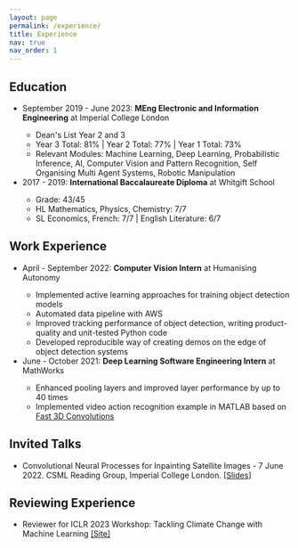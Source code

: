 ```yaml
---
layout: page
permalink: /experience/
title: Experience
nav: true
nav_order: 1
---
```

<!-- _pages/experience.md -->
<div class="experience">

<!-- {%- for y in page.years %}
  <h2 class="year">{{y}}</h2>
  {% bibliography -f papers -q @*[year={{y}}]* %}
{% endfor %} -->

<h2>Education</h2>
<ul>
<li>September 2019 - June 2023: <b>MEng Electronic and Information Engineering</b> at Imperial College London </li>
  <ul>
  <li> Dean's List Year 2 and 3 </li>
  <li> Year 3 Total: 81% | Year 2 Total: 77%  | Year 1 Total: 73% </li>
  <li> Relevant Modules: Machine Learning, Deep Learning, Probabilistic Inference, AI, Computer Vision and Pattern Recognition, Self Organising Multi Agent Systems, Robotic Manipulation </li>
  
  </ul>
<li>2017 - 2019: <b>International Baccalaureate Diploma</b> at Whitgift School</li>
  <ul>
  <li> Grade: 43/45 </li>
  <li> HL Mathematics, Physics, Chemistry: 7/7 </li>
  <li> SL Economics, French: 7/7 | English Literature: 6/7 </li>
  </ul>
</ul>


<h2>Work Experience</h2>
<ul>
<li>April - September 2022: <b>Computer Vision Intern</b> at Humanising Autonomy</li>
  <ul>
  <li> Implemented active learning approaches for training object detection models </li>
  <li> Automated data pipeline with AWS </li>
  <li> Improved tracking performance of object detection, writing product-quality and unit-tested Python code </li>
  <li> Developed reproducible way of creating demos on the edge of object detection systems </li>
  </ul>
<li>June - October 2021: <b>Deep Learning Software Engineering Intern</b> at MathWorks </li>
  <ul>
  <li> Enhanced pooling layers and improved layer performance by up to 40 times </li>
  <li> Implemented video action recognition example in MATLAB based on <a href="https://arxiv.org/abs/1909.13474" target="_blank">Fast 3D Convolutions</a> </li>
  
  </ul>
</ul>

<h2>Invited Talks</h2>
<ul>
<li> Convolutional Neural Processes for Inpainting Satellite Images - 7 June 2022. CSML Reading Group, Imperial College London. <a href="/assets/pdf/CSML_LANDSAT7_Inpainting.pdf" target="_blank">[Slides]</a> </li>
</ul>

<h2>Reviewing Experience</h2>
<ul>
<li> Reviewer for ICLR 2023 Workshop: Tackling Climate Change with Machine Learning <a href="https://www.climatechange.ai/events/iclr2023" target="_blank">[Site]</a> </li>
</ul>

<!-- <h2><a href="/assets/pdf/CV_Alexander_Pondaven_site.pdf" target="_blank">CV</a></h2> -->

</div>
